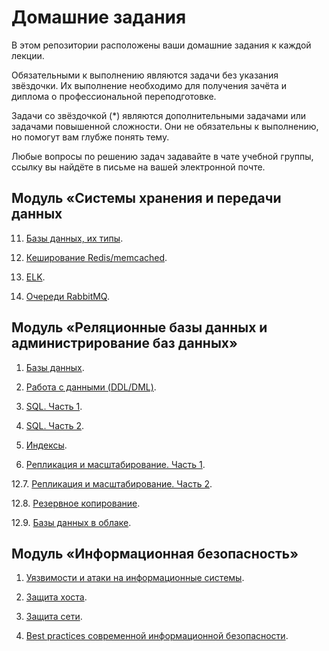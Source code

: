 # Домашние задания

В этом репозитории расположены ваши домашние задания к каждой лекции. 

Обязательными к выполнению являются задачи без указания звёздочки. Их выполнение необходимо для получения зачёта и диплома о профессиональной переподготовке.

Задачи со звёздочкой (*) являются дополнительными задачами или задачами повышенной сложности. Они не обязательны к выполнению, но помогут вам глубже понять тему.

Любые вопросы по решению задач задавайте в чате учебной группы, ссылку вы найдёте в письме на вашей электронной почте.

## Модуль «Системы хранения и передачи данных

11. [Базы данных, их типы](https://github.com/netology-code/sdb-homeworks/blob/main/11-01.md).

12. [Кеширование Redis/memcached](https://github.com/netology-code/sdb-homeworks/blob/main/11-02.md).

13. [ELK](https://github.com/netology-code/sdb-homeworks/blob/main/11-03.md).

4. [Очереди RabbitMQ](https://github.com/netology-code/sdb-homeworks/blob/main/11-04.md).


## Модуль «Реляционные базы данных и администрирование баз данных»

1. [Базы данных](https://github.com/netology-code/sdb-homeworks/blob/main/12-01.md).

2. [Работа с данными (DDL/DML)](https://github.com/netology-code/sdb-homeworks/blob/main/12-02.md).

3. [SQL. Часть 1](https://github.com/netology-code/sdb-homeworks/blob/main/12-03.md).

4. [SQL. Часть 2](https://github.com/netology-code/sdb-homeworks/blob/main/12-04.md).

5. [Индексы](https://github.com/netology-code/sdb-homeworks/blob/main/12-05.md).

6. [Репликация и масштабирование. Часть 1](https://github.com/netology-code/sdb-homeworks/blob/main/12-06.md).

12.7. [Репликация и масштабирование. Часть 2](https://github.com/netology-code/sdb-homeworks/blob/main/12-07.md).

12.8. [Резервное копирование](https://github.com/netology-code/sdb-homeworks/blob/main/12-08.md).

12.9. [Базы данных в облаке](https://github.com/netology-code/sdb-homeworks/blob/main/12-09.md).


## Модуль «Информационная безопасность»

1. [Уязвимости и атаки на информационные системы](https://github.com/netology-code/sdb-homeworks/blob/main/13-01.md).

2. [Защита хоста](https://github.com/netology-code/sdb-homeworks/blob/main/13-02.md).

3. [Защита сети](https://github.com/netology-code/sdb-homeworks/blob/main/13-03.md).

4. [Best practices современной информационной безопасности]().

